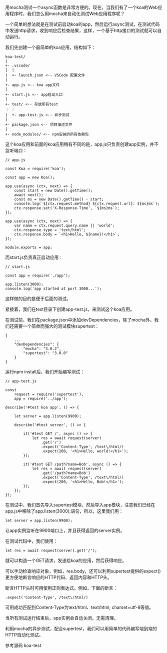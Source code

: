 用mocha测试一个async函数是非常方便的。现在，当我们有了一个koa的Web应用程序时，我们怎么用mocha来自动化测试Web应用程序呢？

一个简单的想法就是在测试前启动koa的app，然后运行async测试，在测试代码中发送http请求，收到响应后检查结果，这样，一个基于http接口的测试就可以自动运行。

我们先创建一个最简单的koa应用，结构如下：
```
koa-test/
|
+- .vscode/
|  |
|  +- launch.json <-- VSCode 配置文件
|
+- app.js <-- koa app文件
|
+- start.js <-- app启动入口
|
+- test/ <-- 存放所有test
｜ ｜
|  +- app-test.js <-- 异步测试
|
+- package.json <-- 项目描述文件
|
+- node_modules/ <-- npm安装的所有依赖包
```

这个koa应用和前面的koa应用稍有不同的是，app.js只负责创建app实例，并不监听端口：
```
// app.js

const Koa = require('koa');

const app = new Koa();

app.use(async (ctx, next) => {
    const start = new Date().getTime();
    await next();
    const ms = new Date().getTime() - start;
    console.log(`${ctx.request.method} ${ctx.request.url}: ${ms}ms`);
    ctx.response.set('X-Response-Time', `${ms}ms`);
});

app.use(async (ctx, next) => {
    var name = ctx.request.query.name || 'world';
    ctx.response.type = 'text/html';
    ctx.response.body = `<h1>Hello, ${name}!</h1>`;
});

module.exports = app;
```

而start.js负责真正启动应用：

```
// start.js

const app = require('./app');

app.listen(3000);
console.log('app started at port 3000...');
```

这样做的目的是便于后面的测试。

紧接着，我们在test目录下创建app-test.js，来测试这个koa应用。

在测试前，我们在package.json中添加devDependencies，除了mocha外，我们还需要一个简单而强大的测试模块supertest：

```
{
    ...
    "devDependencies": {
        "mocha": "3.0.2",
        "supertest": "3.0.0"
    }
}
```

运行npm install后，我们开始编写测试：
```
// app-test.js

const
    request = require('supertest'),
    app = require('../app');

describe('#test koa app', () => {

    let server = app.listen(9900);

    describe('#test server', () => {

        it('#test GET /', async () => {
            let res = await request(server)
                .get('/')
                .expect('Content-Type', /text\/html/)
                .expect(200, '<h1>Hello, world!</h1>');
        });

        it('#test GET /path?name=Bob', async () => {
            let res = await request(server)
                .get('/path?name=Bob')
                .expect('Content-Type', /text\/html/)
                .expect(200, '<h1>Hello, Bob!</h1>');
        });
    });
});

```
在测试中，我们首先导入supertest模块，然后导入app模块，注意我们已经在app.js中移除了app.listen(3000);语句，所以，这里我们用：
```
let server = app.listen(9900);
```
让app实例监听在9900端口上，并且获得返回的server实例。

在测试代码中，我们使用：

```
let res = await request(server).get('/');
```

就可以构造一个GET请求，发送给koa的应用，然后获得响应。

可以手动检查响应对象，例如，res.body，还可以利用supertest提供的expect()更方便地断言响应的HTTP代码、返回内容和HTTP头。

断言HTTP头时可用使用正则表达式。例如，下面的断言：

```
.expect('Content-Type', /text\/html/)
```

可用成功匹配到Content-Type为text/html、text/html; charset=utf-8等值。

当所有测试运行结束后，app实例会自动关闭，无需清理。

利用mocha的异步测试，配合supertest，我们可以用简单的代码编写端到端的HTTP自动化测试。

参考源码
koa-test